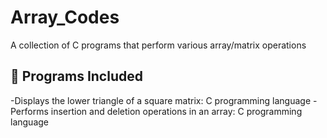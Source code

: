 # Array_Codes

A collection of C programs that perform various array/matrix operations

## 📁 Programs Included
-Displays the lower triangle of a square matrix: C programming language
-Performs insertion and deletion operations in an array: C programming language

